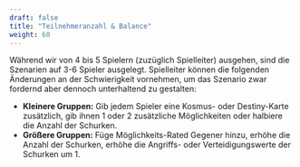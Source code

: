 ```yaml
---
draft: false
title: "Teilnehmeranzahl & Balance"
weight: 60
---
```


Während wir von 4 bis 5 Spielern (zuzüglich Spielleiter) ausgehen, sind die
Szenarien auf 3-6 Spieler ausgelegt. Spielleiter können die folgenden
Änderungen an der Schwierigkeit vornehmen, um das Szenario zwar fordernd aber
dennoch unterhaltend zu gestalten:

* **Kleinere Gruppen:** Gib jedem Spieler eine Kosmus- oder Destiny-Karte
	zusätzlich, gib ihnen 1 oder 2 zusätzliche Möglichkeiten oder halbiere die
  Anzahl der Schurken.  
* **Größere Gruppen:** Füge Möglichkeits-Rated Gegener hinzu, erhöhe die Anzahl
	der Schurken, erhöhe die Angriffs- oder Verteidigungswerte der Schurken um 1.
